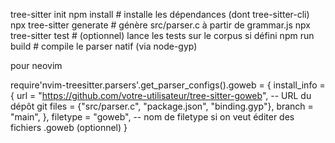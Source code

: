 tree-sitter init
npm install        # installe les dépendances (dont tree-sitter-cli)
npx tree-sitter generate   # génère src/parser.c à partir de grammar.js
npx tree-sitter test       # (optionnel) lance les tests sur le corpus si défini
npm run build       # compile le parser natif (via node-gyp)

pour neovim

require'nvim-treesitter.parsers'.get_parser_configs().goweb = {
  install_info = {
    url = "https://github.com/votre-utilisateur/tree-sitter-goweb",  -- URL du dépôt git
    files = {"src/parser.c", "package.json", "binding.gyp"},
    branch = "main",
  },
  filetype = "goweb",   -- nom de filetype si on veut éditer des fichiers .goweb (optionnel)
}
